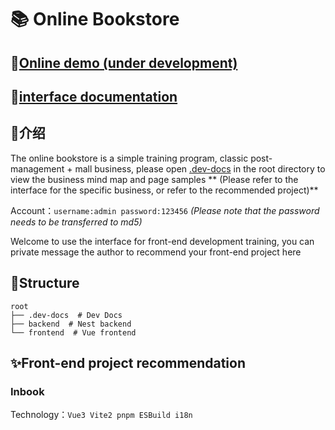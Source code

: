 # 📚 Online Bookstore

## 🎈[Online demo (under development)](https://online-bookstore.aring.cc)
## 🎇[interface documentation](https://www.apifox.cn/apidoc/project-1335597/api-30763302)

## 📖介绍
The online bookstore is a simple training program, classic post-management + mall business, please open [.dev-docs](./.dev-docs/main.png) in the root directory to view the business mind map and page samples ** (Please refer to the interface for the specific business, or refer to the recommended project)**

Account：`username:admin password:123456` *(Please note that the password needs to be transferred to md5)*

Welcome to use the interface for front-end development training, you can private message the author to recommend your front-end project here

## 📃Structure
```
root
├── .dev-docs  # Dev Docs
├── backend  # Nest backend
└── frontend  # Vue frontend
```

## ✨Front-end project recommendation
### Inbook
Technology：` Vue3 Vite2 pnpm ESBuild i18n `
